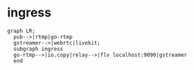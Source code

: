 # ingress

```mermaid
graph LR;
  pub-->|rtmp|go-rtmp
  gstreamer-->|webrtc|livekit;
  subgraph ingress
  go-rtmp-->|io.copy|relay-->|flv localhost:9090|gstreamer
  end
```
